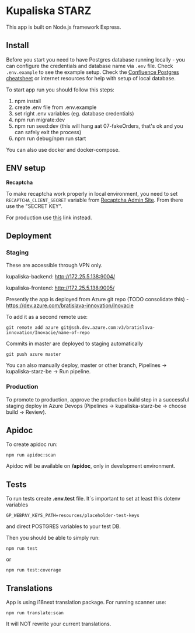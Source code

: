 # Kupaliska STARZ

This app is built on Node.js framework Express.

## Install

Before you start you need to have Postgres database running locally - you can configure the credentials and database name via `.env` file. Check `.env.example` to see the example setup. Check the [Confluence Postgres cheatsheet](https://inovaciebratislava.atlassian.net/wiki/spaces/DEV/overview?homepageId=98745) or internet resources for help with setup of local database.

To start app run you should follow this steps:

1. npm install
2. create .env file from .env.example
3. set right .env variables (eg. database credentials)
4. npm run migrate:dev
5. npm run seed:dev (this will hang aat 07-fakeOrders, that's ok and you can safely exit the process)
6. npm run debug/npm run start

You can also use docker and docker-compose.

## ENV setup

**Recaptcha**

To make recaptcha work properly in local environment, you need to set `RECAPTCHA_CLIENT_SECRET` variable from
[Recaptcha Admin Site](https://www.google.com/recaptcha/admin/site/450722714/settings). From there use the "SECRET KEY".

For production use [this](https://www.google.com/recaptcha/admin/site/450632804/settings) link instead.

## Deployment

### Staging

These are accessible through VPN only.

kupaliska-backend: http://172.25.5.138:9004/

kupaliska-frontend: http://172.25.5.138:9005/

Presently the app is deployed from Azure git repo (TODO consolidate this) - https://dev.azure.com/bratislava-innovation/Inovacie

To add it as a second remote use:

```
git remote add azure git@ssh.dev.azure.com:v3/bratislava-innovation/Inovacie/name-of-repo
```

Commits in master are deployed to staging automatically

```
git push azure master
```

You can also manually deploy, master or other branch, Pipelines -> kupaliska-starz-be -> Run pipeline.

### Production

To promote to production, approve the production build step in a successful staging deploy in Azure Devops (Pipelines -> kupaliska-starz-be -> choose build -> Review).

## Apidoc

To create apidoc run:

`npm run apidoc:scan`

Apidoc will be available on **/apidoc**, only in development environment.

## Tests

To run tests create **.env.test** file.
It`s important to set at least this dotenv variables

```GP_WEBPAY_KEYS_PATH=resources/placeholder-test-keys```

and direct POSTGRES variables to your test DB.

Then you should be able to simply run:

`npm run test`

or

`npm run test:coverage`

## Translations

App is using i18next translation package. For running scanner use:

```npm run translate:scan```

It will NOT rewrite your current translations.
